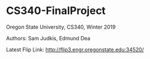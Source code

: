 # CS340-FinalProject
Oregon State University, CS340, Winter 2019

Authors: Sam Judkis, Edmund Dea

Latest Flip Link: http://flip3.engr.oregonstate.edu:34520/
